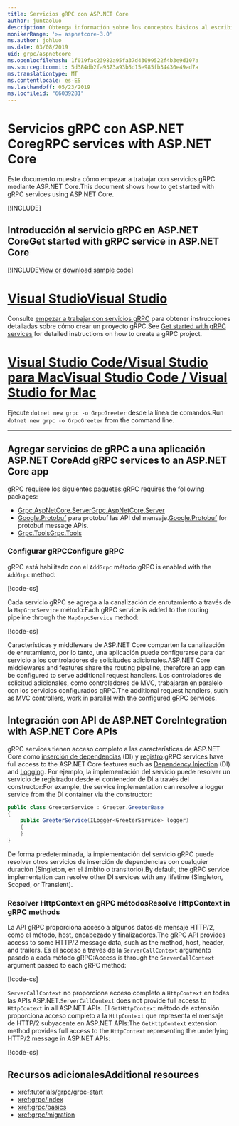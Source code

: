 ```yaml
---
title: Servicios gRPC con ASP.NET Core
author: juntaoluo
description: Obtenga información sobre los conceptos básicos al escribir servicios gRPC con ASP.NET Core.
monikerRange: '>= aspnetcore-3.0'
ms.author: johluo
ms.date: 03/08/2019
uid: grpc/aspnetcore
ms.openlocfilehash: 1f019fac23982a95fa37d43099522f4b3e9d107a
ms.sourcegitcommit: 5d384db2fa9373a93b5d15e985fb34430e49ad7a
ms.translationtype: MT
ms.contentlocale: es-ES
ms.lasthandoff: 05/23/2019
ms.locfileid: "66039281"
---
```

# <a name="grpc-services-with-aspnet-core"></a><span data-ttu-id="35ad6-103">Servicios gRPC con ASP.NET Core</span><span class="sxs-lookup"><span data-stu-id="35ad6-103">gRPC services with ASP.NET Core</span></span>

<span data-ttu-id="35ad6-104">Este documento muestra cómo empezar a trabajar con servicios gRPC mediante ASP.NET Core.</span><span class="sxs-lookup"><span data-stu-id="35ad6-104">This document shows how to get started with gRPC services using ASP.NET Core.</span></span>

[!INCLUDE[](~/includes/net-core-prereqs-all-3.0.md)]

## <a name="get-started-with-grpc-service-in-aspnet-core"></a><span data-ttu-id="35ad6-105">Introducción al servicio gRPC en ASP.NET Core</span><span class="sxs-lookup"><span data-stu-id="35ad6-105">Get started with gRPC service in ASP.NET Core</span></span>

[!INCLUDE[View or download sample code](~/includes/grpc/download.md)]

# <a name="visual-studiotabvisual-studio"></a>[<span data-ttu-id="35ad6-106">Visual Studio</span><span class="sxs-lookup"><span data-stu-id="35ad6-106">Visual Studio</span></span>](#tab/visual-studio)

<span data-ttu-id="35ad6-107">Consulte [empezar a trabajar con servicios gRPC](xref:tutorials/grpc/grpc-start) para obtener instrucciones detalladas sobre cómo crear un proyecto gRPC.</span><span class="sxs-lookup"><span data-stu-id="35ad6-107">See [Get started with gRPC services](xref:tutorials/grpc/grpc-start) for detailed instructions on how to create a gRPC project.</span></span>

# <a name="visual-studio-code--visual-studio-for-mactabvisual-studio-codevisual-studio-mac"></a>[<span data-ttu-id="35ad6-108">Visual Studio Code/Visual Studio para Mac</span><span class="sxs-lookup"><span data-stu-id="35ad6-108">Visual Studio Code / Visual Studio for Mac</span></span>](#tab/visual-studio-code+visual-studio-mac)

<span data-ttu-id="35ad6-109">Ejecute `dotnet new grpc -o GrpcGreeter` desde la línea de comandos.</span><span class="sxs-lookup"><span data-stu-id="35ad6-109">Run `dotnet new grpc -o GrpcGreeter` from the command line.</span></span>

---

## <a name="add-grpc-services-to-an-aspnet-core-app"></a><span data-ttu-id="35ad6-110">Agregar servicios de gRPC a una aplicación ASP.NET Core</span><span class="sxs-lookup"><span data-stu-id="35ad6-110">Add gRPC services to an ASP.NET Core app</span></span>

<span data-ttu-id="35ad6-111">gRPC requiere los siguientes paquetes:</span><span class="sxs-lookup"><span data-stu-id="35ad6-111">gRPC requires the following packages:</span></span>

* [<span data-ttu-id="35ad6-112">Grpc.AspNetCore.Server</span><span class="sxs-lookup"><span data-stu-id="35ad6-112">Grpc.AspNetCore.Server</span></span>](https://www.nuget.org/packages/Grpc.AspNetCore.Server)
* <span data-ttu-id="35ad6-113">[Google.Protobuf](https://www.nuget.org/packages/Google.Protobuf/) para protobuf las API del mensaje.</span><span class="sxs-lookup"><span data-stu-id="35ad6-113">[Google.Protobuf](https://www.nuget.org/packages/Google.Protobuf/) for protobuf message APIs.</span></span>
* [<span data-ttu-id="35ad6-114">Grpc.Tools</span><span class="sxs-lookup"><span data-stu-id="35ad6-114">Grpc.Tools</span></span>](https://www.nuget.org/packages/Grpc.Tools/)

### <a name="configure-grpc"></a><span data-ttu-id="35ad6-115">Configurar gRPC</span><span class="sxs-lookup"><span data-stu-id="35ad6-115">Configure gRPC</span></span>

<span data-ttu-id="35ad6-116">gRPC está habilitado con el `AddGrpc` método:</span><span class="sxs-lookup"><span data-stu-id="35ad6-116">gRPC is enabled with the `AddGrpc` method:</span></span>

[!code-cs[](~/tutorials/grpc/grpc-start/samples/GrpcGreeter/Startup.cs?name=snippet&highlight=5)]

<span data-ttu-id="35ad6-117">Cada servicio gRPC se agrega a la canalización de enrutamiento a través de la `MapGrpcService` método:</span><span class="sxs-lookup"><span data-stu-id="35ad6-117">Each gRPC service is added to the routing pipeline through the `MapGrpcService` method:</span></span>

[!code-cs[](~/tutorials/grpc/grpc-start/samples/GrpcGreeter/Startup.cs?name=snippet&highlight=21)]

<span data-ttu-id="35ad6-118">Características y middleware de ASP.NET Core comparten la canalización de enrutamiento, por lo tanto, una aplicación puede configurarse para dar servicio a los controladores de solicitudes adicionales.</span><span class="sxs-lookup"><span data-stu-id="35ad6-118">ASP.NET Core middlewares and features share the routing pipeline, therefore an app can be configured to serve additional request handlers.</span></span> <span data-ttu-id="35ad6-119">Los controladores de solicitud adicionales, como controladores de MVC, trabajaran en paralelo con los servicios configurados gRPC.</span><span class="sxs-lookup"><span data-stu-id="35ad6-119">The additional request handlers, such as MVC controllers, work in parallel with the configured gRPC services.</span></span>

## <a name="integration-with-aspnet-core-apis"></a><span data-ttu-id="35ad6-120">Integración con API de ASP.NET Core</span><span class="sxs-lookup"><span data-stu-id="35ad6-120">Integration with ASP.NET Core APIs</span></span>

<span data-ttu-id="35ad6-121">gRPC services tienen acceso completo a las características de ASP.NET Core como [inserción de dependencias](xref:fundamentals/dependency-injection) (DI) y [registro](xref:fundamentals/logging/index).</span><span class="sxs-lookup"><span data-stu-id="35ad6-121">gRPC services have full access to the ASP.NET Core features such as [Dependency Injection](xref:fundamentals/dependency-injection) (DI) and [Logging](xref:fundamentals/logging/index).</span></span> <span data-ttu-id="35ad6-122">Por ejemplo, la implementación del servicio puede resolver un servicio de registrador desde el contenedor de DI a través del constructor:</span><span class="sxs-lookup"><span data-stu-id="35ad6-122">For example, the service implementation can resolve a logger service from the DI container via the constructor:</span></span>

```csharp
public class GreeterService : Greeter.GreeterBase
{
    public GreeterService(ILogger<GreeterService> logger)
    {
    }
}
```

<span data-ttu-id="35ad6-123">De forma predeterminada, la implementación del servicio gRPC puede resolver otros servicios de inserción de dependencias con cualquier duración (Singleton, en el ámbito o transitorio).</span><span class="sxs-lookup"><span data-stu-id="35ad6-123">By default, the gRPC service implementation can resolve other DI services with any lifetime (Singleton, Scoped, or Transient).</span></span>

### <a name="resolve-httpcontext-in-grpc-methods"></a><span data-ttu-id="35ad6-124">Resolver HttpContext en gRPC métodos</span><span class="sxs-lookup"><span data-stu-id="35ad6-124">Resolve HttpContext in gRPC methods</span></span>

<span data-ttu-id="35ad6-125">La API gRPC proporciona acceso a algunos datos de mensaje HTTP/2, como el método, host, encabezado y finalizadores.</span><span class="sxs-lookup"><span data-stu-id="35ad6-125">The gRPC API provides access to some HTTP/2 message data, such as the method, host, header, and trailers.</span></span> <span data-ttu-id="35ad6-126">Es el acceso a través de la `ServerCallContext` argumento pasado a cada método gRPC:</span><span class="sxs-lookup"><span data-stu-id="35ad6-126">Access is through the `ServerCallContext` argument passed to each gRPC method:</span></span>

[!code-cs[](~/tutorials/grpc/grpc-start/samples/GrpcGreeter/Services/GreeterService.cs?highlight=3-4&name=snippet)]

<span data-ttu-id="35ad6-127">`ServerCallContext` no proporciona acceso completo a `HttpContext` en todas las APIs ASP.NET.</span><span class="sxs-lookup"><span data-stu-id="35ad6-127">`ServerCallContext` does not provide full access to `HttpContext` in all ASP.NET APIs.</span></span> <span data-ttu-id="35ad6-128">El `GetHttpContext` método de extensión proporciona acceso completo a la `HttpContext` que representa el mensaje de HTTP/2 subyacente en ASP.NET APIs:</span><span class="sxs-lookup"><span data-stu-id="35ad6-128">The `GetHttpContext` extension method provides full access to the `HttpContext` representing the underlying HTTP/2 message in ASP.NET APIs:</span></span>

[!code-cs[](~/tutorials/grpc/grpc-start/samples/GrpcGreeter/Services/GreeterService.cs?name=snippet1)]

## <a name="additional-resources"></a><span data-ttu-id="35ad6-129">Recursos adicionales</span><span class="sxs-lookup"><span data-stu-id="35ad6-129">Additional resources</span></span>

* <xref:tutorials/grpc/grpc-start>
* <xref:grpc/index>
* <xref:grpc/basics>
* <xref:grpc/migration>
